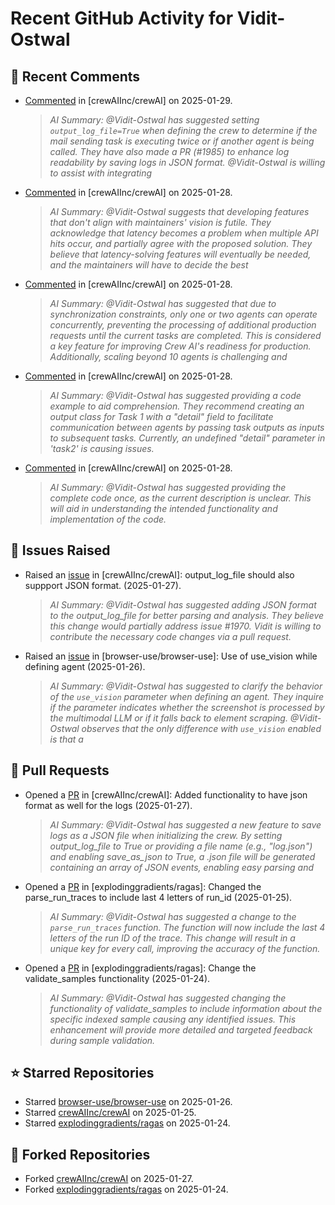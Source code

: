 # Recent GitHub Activity for Vidit-Ostwal

## 💬 Recent Comments
- [Commented](https://github.com/crewAIInc/crewAI/issues/1978#issuecomment-2621726512) in [crewAIInc/crewAI] on 2025-01-29.
  > *AI Summary: @Vidit-Ostwal has suggested setting `output_log_file=True` when defining the crew to determine if the mail sending task is executing twice or if another agent is being called. They have also made a PR (#1985) to enhance log readability by saving logs in JSON format. @Vidit-Ostwal is willing to assist with integrating*
- [Commented](https://github.com/crewAIInc/crewAI/issues/1989#issuecomment-2619935488) in [crewAIInc/crewAI] on 2025-01-28.
  > *AI Summary: @Vidit-Ostwal suggests that developing features that don't align with maintainers' vision is futile. They acknowledge that latency becomes a problem when multiple API hits occur, and partially agree with the proposed solution. They believe that latency-solving features will eventually be needed, and the maintainers will have to decide the best*
- [Commented](https://github.com/crewAIInc/crewAI/issues/1989#issuecomment-2619584422) in [crewAIInc/crewAI] on 2025-01-28.
  > *AI Summary: @Vidit-Ostwal has suggested that due to synchronization constraints, only one or two agents can operate concurrently, preventing the processing of additional production requests until the current tasks are completed. This is considered a key feature for improving Crew AI's readiness for production. Additionally, scaling beyond 10 agents is challenging and*
- [Commented](https://github.com/crewAIInc/crewAI/issues/1977#issuecomment-2619281892) in [crewAIInc/crewAI] on 2025-01-28.
  > *AI Summary: @Vidit-Ostwal has suggested providing a code example to aid comprehension. They recommend creating an output class for Task 1 with a "detail" field to facilitate communication between agents by passing task outputs as inputs to subsequent tasks. Currently, an undefined "detail" parameter in 'task2' is causing issues.*
- [Commented](https://github.com/crewAIInc/crewAI/issues/1978#issuecomment-2619270257) in [crewAIInc/crewAI] on 2025-01-28.
  > *AI Summary: @Vidit-Ostwal has suggested providing the complete code once, as the current description is unclear. This will aid in understanding the intended functionality and implementation of the code.*

## 🐛 Issues Raised
- Raised an [issue](https://github.com/crewAIInc/crewAI/issues/1984) in [crewAIInc/crewAI]: output_log_file should also suppport JSON format. (2025-01-27).
  > *AI Summary: @Vidit-Ostwal has suggested adding JSON format to the output_log_file for better parsing and analysis. They believe this change would partially address issue #1970. Vidit is willing to contribute the necessary code changes via a pull request.*
- Raised an [issue](https://github.com/browser-use/browser-use/issues/407) in [browser-use/browser-use]: Use of use_vision while defining agent (2025-01-26).
  > *AI Summary: @Vidit-Ostwal has suggested to clarify the behavior of the `use_vision` parameter when defining an agent. They inquire if the parameter indicates whether the screenshot is processed by the multimodal LLM or if it falls back to element scraping. @Vidit-Ostwal observes that the only difference with `use_vision` enabled is that a*

## 🚀 Pull Requests
- Opened a [PR](https://github.com/crewAIInc/crewAI/pull/1985) in [crewAIInc/crewAI]: Added functionality to have json format as well for the logs (2025-01-27).
  > *AI Summary: @Vidit-Ostwal has suggested a new feature to save logs as a JSON file when initializing the crew. By setting output_log_file to True or providing a file name (e.g., "log.json") and enabling save_as_json to True, a .json file will be generated containing an array of JSON events, enabling easy parsing and*
- Opened a [PR](https://github.com/explodinggradients/ragas/pull/1880) in [explodinggradients/ragas]: Changed the parse_run_traces to include last 4 letters of run_id (2025-01-25).
  > *AI Summary: @Vidit-Ostwal has suggested a change to the `parse_run_traces` function. The function will now include the last 4 letters of the run ID of the trace. This change will result in a unique key for every call, improving the accuracy of the function.*
- Opened a [PR](https://github.com/explodinggradients/ragas/pull/1879) in [explodinggradients/ragas]: Change the validate_samples functionality (2025-01-24).
  > *AI Summary: @Vidit-Ostwal has suggested changing the functionality of validate_samples to include information about the specific indexed sample causing any identified issues. This enhancement will provide more detailed and targeted feedback during sample validation.*

## ⭐ Starred Repositories
- Starred [browser-use/browser-use](https://github.com/browser-use/browser-use) on 2025-01-26.
- Starred [crewAIInc/crewAI](https://github.com/crewAIInc/crewAI) on 2025-01-25.
- Starred [explodinggradients/ragas](https://github.com/explodinggradients/ragas) on 2025-01-24.

## 🍴 Forked Repositories
- Forked [crewAIInc/crewAI](https://github.com/Vidit-Ostwal/crewAI) on 2025-01-27.
- Forked [explodinggradients/ragas](https://github.com/Vidit-Ostwal/ragas) on 2025-01-24.
